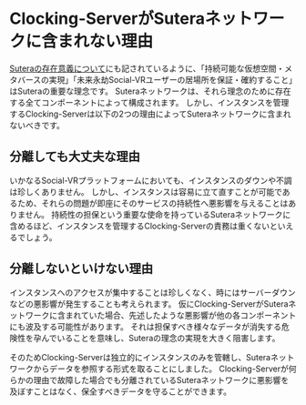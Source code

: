 # Clocking-ServerがSuteraネットワークに含まれない理由

[Suteraの存在意義について](sutera/01-significance-of-sutera's-existence.md)にも記されているように、「持続可能な仮想空間・メタバースの実現」「未来永劫Social-VRユーザーの居場所を保証・確約すること」はSuteraの重要な理念です。
Suteraネットワークは、それら理念のために存在する全てコンポーネントによって構成されます。
しかし、インスタンスを管理するClocking-Serverは以下の2つの理由によってSuteraネットワークに含まれないべきです。

## 分離しても大丈夫な理由

いかなるSocial-VRプラットフォームにおいても、インスタンスのダウンや不調は珍しくありません。
しかし、インスタンスは容易に立て直すことが可能であるため、それらの問題が即座にそのサービスの持続性へ悪影響を与えることはありません。
持続性の担保という重要な使命を持っているSuteraネットワークに含めるほど、インスタンスを管理するClocking-Serverの責務は重くないといえるでしょう。

## 分離しないといけない理由

インスタンスへのアクセスが集中することは珍しくなく、時にはサーバーダウンなどの悪影響が発生することも考えられます。
仮にClocking-ServerがSuteraネットワークに含まれていた場合、先述したような悪影響が他の各コンポーネントにも波及する可能性があります。
それは担保すべき様々なデータが消失する危険性を孕んでいることを意味し、Suteraの理念の実現を大きく阻害します。

そのためClocking-Serverは独立的にインスタンスのみを管轄し、Suteraネットワークからデータを参照する形式を取ることにしました。
Clocking-Serverが何らかの理由で故障した場合でも分離されているSuteraネットワークに悪影響を及ぼすことはなく、保全すべきデータを守ることができます。
